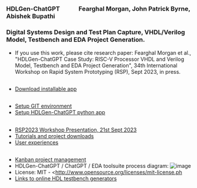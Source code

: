 
## 
### HDLGen-ChatGPT                 &nbsp;&nbsp;&nbsp;&nbsp;&nbsp; &nbsp;&nbsp;&nbsp;&nbsp;&nbsp;   Fearghal Morgan, John Patrick Byrne, Abishek Bupathi
### Digital Systems Design and Test Plan Capture, VHDL/Verilog Model, Testbench and EDA Project Generation.
* If you use this work, please cite research paper: Fearghal Morgan et al., "HDLGen-ChatGPT Case Study: RISC-V Processor VHDL and Verilog Model, Testbench and EDA Project Generation", 34th International Workshop on Rapid System Prototyping (RSP), Sept 2023, in press.
##
* [Download installable app](https://github.com/fearghal1/HDLGen-ChatGPT/releases/tag/v1.0.0)
##
* [Setup GIT environment](https://vicicourse.s3.eu-west-1.amazonaws.com/HDLGen/Setup+Python+and+Git+Environment.pdf)
* [Setup HDLGen-ChatGPT python app](https://vicicourse.s3.eu-west-1.amazonaws.com/HDLGen/HDLGen-ChatGPT+application+setup+in+Python+and+Git+environment.pdf)
##
* [RSP2023 Workshop Presentation, 21st Sept 2023](https://vicicourse.s3.eu-west-1.amazonaws.com/HDLGen/RSP2023/RSP2023_presentation_RSP2023+HDLGen-ChatGPT+Case+Study+-+RISC-V+Processor+VHDL+and+Verilog+Model%2C+Testbench+and+EDA+Project+Generation.pdf)
* [Tutorials and project downloads](https://vicicourse.s3.eu-west-1.amazonaws.com/HDLGen/videos/HDLGen-ChatGPT+demos.pdf)
* [User experiences](https://vicicourse.s3.eu-west-1.amazonaws.com/HDLGen/RSP2023/Early+user+feedback+(16+users)+To+John+Patrick.pdf)
##
* [Kanban project management](https://github.com/users/abishek-bupathi/projects/1)
* HDLGen-ChatGPT / ChatGPT / EDA toolsuite process diagram:
![image](https://vicicourse.s3.eu-west-1.amazonaws.com/HDLGen/HDLGen_ChatGPT_DetailedProcessDiagram.png)
* License: MIT - <http://www.opensource.org/licenses/mit-license.ph
* [Links to online HDL testbench generators](https://vicicourse.s3.eu-west-1.amazonaws.com/HDLGen/Online+HDL+Generator+Examples.pdf)
